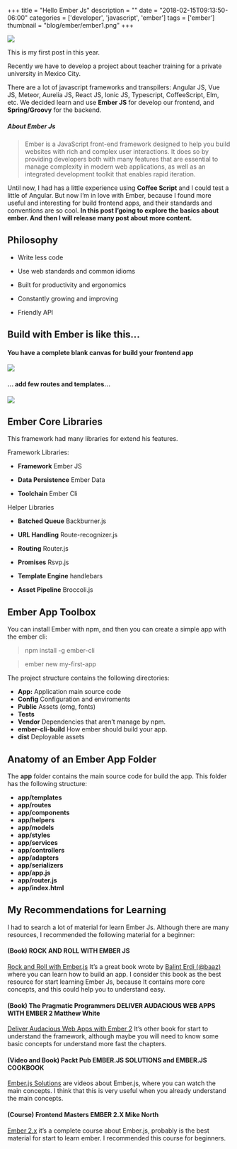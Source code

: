 +++
title = "Hello Ember Js"
description = ""
date = "2018-02-15T09:13:50-06:00"
categories = ['developer', 'javascript', 'ember']
tags = ['ember']
thumbnail = "blog/ember/ember1.png"
+++

![](/blog/ember/ember1.png)

This is my first post in this year.

Recently we have to develop a project about teacher training for a private university in Mexico City.

There are a lot of javascript frameworks and transpilers:   Angular JS, Vue JS, Meteor, Aurelia JS, React JS, Ionic JS, Typescript, CoffeeScript, Elm, etc. We decided learn and use **Ember JS** for develop our frontend, and **Spring/Groovy** for the backend.

##### About Ember Js
> Ember is a JavaScript front-end framework designed to help you build websites with rich and complex user interactions. It does so by providing developers both with many features that are essential to manage complexity in modern web applications, as well as an integrated development toolkit that enables rapid iteration.

Until now, I had has a little experience using **Coffee Script** and I could test a little of Angular. But now I’m in love with Ember, because I found more useful and interesting for build frontend apps, and their standards and conventions are so cool. **In this post I’going to explore the basics about ember. And then I will release many post about more content.**

## Philosophy
- Write less code

- Use web standards and common idioms

- Built for productivity and ergonomics

- Constantly growing and improving

- Friendly API


## Build with Ember is like this...
#### You have a complete blank canvas for build your frontend app
![](/blog/ember/ember2.png)
#### ... add few routes and templates...
![](/blog/ember/ember3.png)

## Ember Core Libraries
This framework had many libraries for extend his features.

Framework Libraries:

- **Framework** Ember JS

- **Data Persistence** Ember Data

- **Toolchain** Ember Cli

Helper Libraries

- **Batched Queue** Backburner.js

- **URL Handling** Route-recognizer.js

- **Routing** Router.js

- **Promises** Rsvp.js

- **Template Engine** handlebars

- **Asset Pipeline** Broccoli.js

## Ember App Toolbox
You can install Ember with npm, and then you can create a simple app with the ember cli:

> npm install -g ember-cli

> ember new my-first-app

The project structure contains the following directories:

- **App:** Application main source code
- **Config** Configuration and enviroments
- **Public** Assets (omg, fonts)
- **Tests**
- **Vendor** Dependencies that aren’t manage by npm.
- **ember-cli-build** How ember should build your app.
- **dist** Deployable assets

## Anatomy of an Ember App Folder
The **app** folder contains the main source code for build the app. This folder has the following structure:

- **app/templates**
- **app/routes**
- **app/components**
- **app/helpers**
- **app/models**
- **app/styles**
- **app/services**
- **app/controllers**
- **app/adapters**
- **app/serializers**
- **app/app.js**
- **app/router.js**
- **app/index.html**

## My Recommendations for Learning
I had to search a lot of material for learn Ember Js. Although there are many resources, I recommended the following material for a beginner:

#### (Book) ROCK AND ROLL WITH EMBER JS
[Rock and Roll with Ember.js](https://balinterdi.com/rock-and-roll-with-emberjs/) It’s a great book wrote by [Balint Erdi (@baaz)](https://twitter.com/baaz) where you can learn how to build an app. I consider this book as the best resource for start learning Ember Js, because It contains more core concepts, and this could help you to understand easy.

#### (Book) The Pragmatic Programmers DELIVER AUDACIOUS WEB APPS WITH EMBER 2 Matthew White
[Deliver Audacious Web Apps with Ember 2](https://pragprog.com/book/mwjsember/deliver-audacious-web-apps-with-ember-2) It’s other book for start to understand the framework, although maybe you will need to know some basic concepts for understand more fast the chapters.

#### (Video and Book) Packt Pub EMBER.JS SOLUTIONS and EMBER.JS COOKBOOK
[Ember.js Solutions](https://www.packtpub.com/web-development/emberjs-solutions-video) are videos about Ember.js, where you can watch the main concepts. I think that this is very useful when you already understand the main concepts.

#### (Course) Frontend Masters EMBER 2.X Mike North
[Ember 2.x](https://frontendmasters.com/courses/ember-2/) it’s a complete course about Ember.js, probably is the best material for start to learn ember. I recommended this course for beginners.
